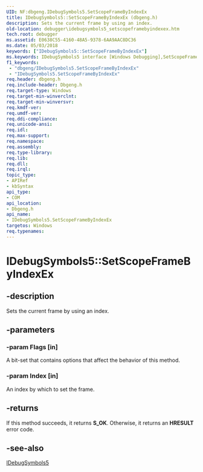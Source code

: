 ```yaml
---
UID: NF:dbgeng.IDebugSymbols5.SetScopeFrameByIndexEx
title: IDebugSymbols5::SetScopeFrameByIndexEx (dbgeng.h)
description: Sets the current frame by using an index.
old-location: debugger\idebugsymbols5_setscopeframebyindexex.htm
tech.root: debugger
ms.assetid: E0638C55-4160-48A5-9378-6AA9AAC8DC36
ms.date: 05/03/2018
keywords: ["IDebugSymbols5::SetScopeFrameByIndexEx"]
ms.keywords: IDebugSymbols5 interface [Windows Debugging],SetScopeFrameByIndexEx method, IDebugSymbols5.SetScopeFrameByIndexEx, IDebugSymbols5::SetScopeFrameByIndexEx, SetScopeFrameByIndexEx, SetScopeFrameByIndexEx method [Windows Debugging], SetScopeFrameByIndexEx method [Windows Debugging],IDebugSymbols5 interface, dbgeng/IDebugSymbols5::SetScopeFrameByIndexEx, debugger.idebugsymbols5_setscopeframebyindexex
f1_keywords:
 - "dbgeng/IDebugSymbols5.SetScopeFrameByIndexEx"
 - "IDebugSymbols5.SetScopeFrameByIndexEx"
req.header: dbgeng.h
req.include-header: Dbgeng.h
req.target-type: Windows
req.target-min-winverclnt: 
req.target-min-winversvr: 
req.kmdf-ver: 
req.umdf-ver: 
req.ddi-compliance: 
req.unicode-ansi: 
req.idl: 
req.max-support: 
req.namespace: 
req.assembly: 
req.type-library: 
req.lib: 
req.dll: 
req.irql: 
topic_type:
- APIRef
- kbSyntax
api_type:
- COM
api_location:
- Dbgeng.h
api_name:
- IDebugSymbols5.SetScopeFrameByIndexEx
targetos: Windows
req.typenames: 
---
```


# IDebugSymbols5::SetScopeFrameByIndexEx


## -description


Sets the current frame by using an index.


## -parameters




### -param Flags [in]

A bit-set that contains options that affect the behavior of this method. 


### -param Index [in]

An index by which to set the frame.


## -returns



If this method succeeds, it returns <b xmlns:loc="http://microsoft.com/wdcml/l10n">S_OK</b>. Otherwise, it returns an <b xmlns:loc="http://microsoft.com/wdcml/l10n">HRESULT</b> error code.




## -see-also




<a href="https://docs.microsoft.com/windows-hardware/drivers/ddi/dbgeng/nn-dbgeng-idebugsymbols5">IDebugSymbols5</a>
 

 

